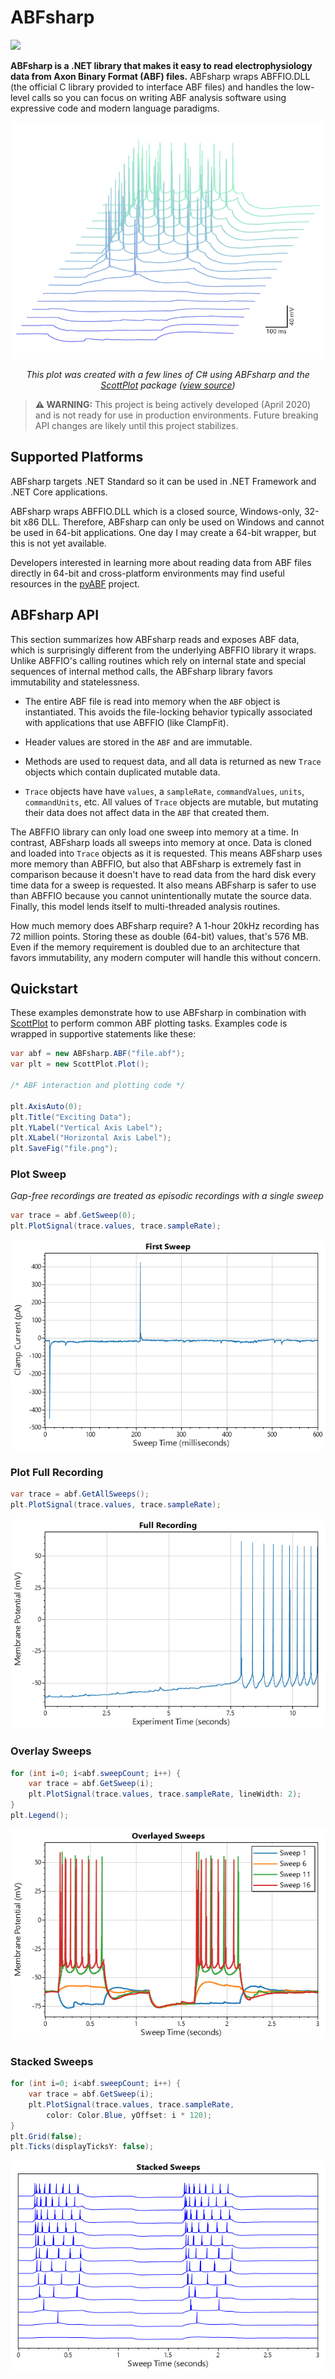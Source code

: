 # ABFsharp
[![](https://img.shields.io/azure-devops/build/swharden/swharden/5?label=Build&logo=azure%20pipelines)](https://dev.azure.com/swharden/swharden/_build/latest?definitionId=5&branchName=master)

**ABFsharp is a .NET library that makes it easy to read electrophysiology data from Axon Binary Format (ABF) files.** ABFsharp wraps ABFFIO.DLL (the official C library provided to interface ABF files) and handles the low-level calls so you can focus on writing ABF analysis software using expressive code and modern language paradigms.

<dev align="center">

![](dev/graphics/Test_Plot_3D.png)

_This plot was created with a few lines of C# using ABFsharp and the [ScottPlot](http://swharden.com/scottplot/) package ([view source](https://github.com/swharden/ABFsharp/blob/28526f3551576ea2aec4882f1ffda8c7744656b0/src/ABFsharp.Tests/Plot.cs#L138-L150))_

</dev>

> **⚠️ WARNING:** This project is being actively developed (April 2020) and is not ready for use in production environments. Future breaking API changes are likely until this project stabilizes.

## Supported Platforms

ABFsharp targets .NET Standard so it can be used in .NET Framework and .NET Core applications.

ABFsharp wraps ABFFIO.DLL which is a closed source, Windows-only, 32-bit x86 DLL. Therefore, ABFsharp can only be used on Windows and cannot be used in 64-bit applications. One day I may create a 64-bit wrapper, but this is not yet available.

Developers interested in learning more about reading data from ABF files directly in 64-bit and cross-platform environments may find useful resources in the [pyABF](https://github.com/swharden/pyABF) project.

## ABFsharp API

This section summarizes how ABFsharp reads and exposes ABF data, which is surprisingly different from the underlying ABFFIO library it wraps. Unlike ABFFIO's calling routines which rely on internal state and special sequences of internal method calls, the ABFsharp library favors immutability and statelessness.

* The entire ABF file is read into memory when the `ABF` object is instantiated. This avoids the file-locking behavior typically associated with applications that use ABFFIO (like ClampFit).

* Header values are stored in the `ABF` and are immutable.

* Methods are used to request data, and all data is returned as new `Trace` objects which contain duplicated mutable data.

* `Trace` objects have have `values`, a `sampleRate`, `commandValues`, `units`, `commandUnits`, etc. All values of `Trace` objects are mutable, but mutating their data does not affect data in the `ABF` that created them.

The ABFFIO library can only load one sweep into memory at a time. In contrast, ABFsharp loads all sweeps into memory at once. Data is cloned and loaded into `Trace` objects as it is requested. This means ABFsharp uses more memory than ABFFIO, but also that ABFsharp is extremely fast in comparison because it doesn't have to read data from the hard disk every time data for a sweep is requested. It also means ABFsharp is safer to use than ABFFIO because you cannot unintentionally mutate the source data. Finally, this model lends itself to multi-threaded analysis routines.

How much memory does ABFsharp require? A 1-hour 20kHz recording has 72 million points. Storing these as double (64-bit) values, that's 576 MB. Even if the memory requirement is doubled due to an architecture that favors immutability, any modern computer will handle this without concern.

## Quickstart

These examples demonstrate how to use ABFsharp in combination with [ScottPlot](http://swharden.com/scottplot/) to perform common ABF plotting tasks. Examples code is wrapped in supportive statements like these:

```cs
var abf = new ABFsharp.ABF("file.abf");
var plt = new ScottPlot.Plot();

/* ABF interaction and plotting code */

plt.AxisAuto(0);
plt.Title("Exciting Data");
plt.YLabel("Vertical Axis Label");
plt.XLabel("Horizontal Axis Label");
plt.SaveFig("file.png");
```

### Plot Sweep

_Gap-free recordings are treated as episodic recordings with a single sweep_

```cs
var trace = abf.GetSweep(0);
plt.PlotSignal(trace.values, trace.sampleRate);
```

![](dev/graphics/Test_Plot_FirstSweep.png)

### Plot Full Recording

```cs
var trace = abf.GetAllSweeps();
plt.PlotSignal(trace.values, trace.sampleRate);
```

![](dev/graphics/Test_Plot_FullRecording.png)

### Overlay Sweeps
```cs
for (int i=0; i<abf.sweepCount; i++) {
    var trace = abf.GetSweep(i);
    plt.PlotSignal(trace.values, trace.sampleRate, lineWidth: 2);
}
plt.Legend();
```

![](dev/graphics/Test_Plot_Overlay.png)

### Stacked Sweeps
```cs
for (int i=0; i<abf.sweepCount; i++) {
    var trace = abf.GetSweep(i);
    plt.PlotSignal(trace.values, trace.sampleRate,
        color: Color.Blue, yOffset: i * 120);
}
plt.Grid(false);
plt.Ticks(displayTicksY: false);
```

![](dev/graphics/Test_Plot_Stacked.png)